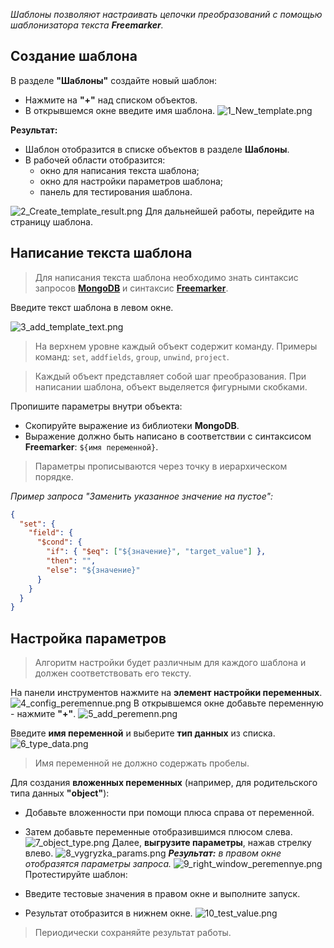 _Шаблоны позволяют настраивать цепочки преобразований с помощью шаблонизатора текста **Freemarker**._
## Создание шаблона
В разделе **"Шаблоны"** создайте новый шаблон:

   - Нажмите на **"+"** над списком объектов.
   - В открывшемся окне введите имя шаблона.
 ![1_New_template.png](../images/6_Template/1_New_template.png)

**Результат:** 

   - Шаблон отобразится в списке объектов в разделе **Шаблоны**.
   - В рабочей области отобразится:
     - окно для написания текста шаблона;
     - окно для настройки параметров шаблона;
     - панель для тестирования шаблона.

 ![2_Create_template_result.png](../images/6_Template/2_Create_template_result.png)
Для дальнейшей работы, перейдите на страницу шаблона.
## Написание текста шаблона
> Для написания текста шаблона необходимо знать синтаксис запросов **[MongoDB](https://www.mongodb.com/docs/manual/aggregation/)** и синтаксис **[Freemarker](https://freemarker.apache.org/docs/index.html)**.

Введите текст шаблона в левом окне.

![3_add_template_text.png](../images/6_Template/3_add_template_text.png)
 > На верхнем уровне каждый объект содержит команду. Примеры команд: `set`, `addfields`, `group`, `unwind`, `project`.

 > Каждый объект представляет собой шаг преобразования. При написании шаблона, объект выделяется фигурными скобками.

Пропишите параметры внутри объекта:

* Скопируйте выражение из библиотеки **MongoDB**.
* Выражение должно быть написано в соответствии с синтаксисом **Freemarker**: `${имя переменной}`.

> Параметры прописываются через точку в иерархическом порядке.

_Пример запроса "Заменить указанное значение на пустое":_
```Json
{
  "set": {
    "field": {
      "$cond": {
        "if": { "$eq": ["${значение}", "target_value"] },
        "then": "",
        "else": "${значение}"
      }
    }
  }
}
```
## Настройка параметров
> Алгоритм настройки будет различным для каждого шаблона и должен соответствовать его тексту.

На панели инструментов нажмите на **элемент настройки переменных**.
![4_config_peremennue.png](../images/6_Template/4_config_peremennue.png)
В открывшемся окне добавьте переменную - нажмите **"+"**.
![5_add_peremenn.png](../images/6_Template/5_add_peremenn.png)

Введите **имя переменной** и выберите **тип данных** из списка. 
![6_type_data.png](../images/6_Template/6_type_data.png)
> Имя переменной не должно содержать пробелы.

Для создания **вложенных переменных** (например, для родительского типа данных **"object"**):

  - Добавьте вложенности при помощи плюса справа от переменной.
  - Затем добавьте переменные отобразившимся плюсом слева.
![7_object_type.png](../images/6_Template/7_object_type.png)
Далее, **выгрузите параметры**, нажав стрелку влево.
![8_vygryzka_params.png](../images/6_Template/8_vygryzka_params.png)
_**Результат:** в правом окне отобразятся параметры запроса._
![9_right_window_peremennye.png](../images/6_Template/9_right_window_peremennye.png)
Протестируйте шаблон:

   - Введите тестовые значения в правом окне и выполните запуск.
   - Результат отобразится в нижнем окне.
![10_test_value.png](../images/6_Template/10_test_value.png)
> Периодически сохраняйте результат работы.